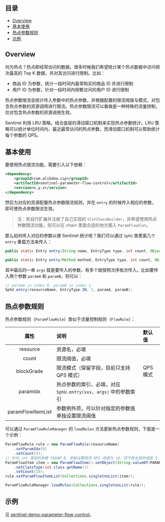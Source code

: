## 目录

- [Overview](#overview)
- [基本使用](#基本使用)
- [热点参数规则](#热点参数规则)
- [示例](#示例)

## Overview

何为热点？热点即经常访问的数据。很多时候我们希望统计某个热点数据中访问频次最高的 Top K 数据，并对其访问进行限制。比如：

- 商品 ID 为参数，统计一段时间内最常购买的商品 ID 并进行限制
- 用户 ID 为参数，针对一段时间内频繁访问的用户 ID 进行限制

热点参数限流会统计传入参数中的热点参数，并根据配置的限流阈值与模式，对包含热点参数的资源调用进行限流。热点参数限流可以看做是一种特殊的流量控制，仅对包含热点参数的资源调用生效。

Sentinel 利用 LRU 策略，结合底层的滑动窗口机制来实现热点参数统计。LRU 策略可以统计单位时间内，最近最常访问的热点参数，而滑动窗口机制可以帮助统计每个参数的 QPS。

## 基本使用

要使用热点限流功能，需要引入以下依赖：

```xml
<dependency>
    <groupId>com.alibaba.csp</groupId>
    <artifactId>sentinel-parameter-flow-control</artifactId>
    <version>x.y.z</version>
</dependency>
```

然后为对应的资源配置热点参数限流规则，并在 `entry` 的时候传入相应的参数，即可使热点参数限流生效。

> 注：若自行扩展并注册了自己实现的 `SlotChainBuilder`，并希望使用热点参数限流功能，则可以在 chain 里面合适的地方插入 `ParamFlowSlot`。

那么如何传入对应的参数以便 Sentinel 统计呢？我们可以通过 `SphU` 类里面几个 `entry` 重载方法来传入：

```java
public static Entry entry(String name, EntryType type, int count, Object... args) throws BlockException

public static Entry entry(Method method, EntryType type, int count, Object... args) throws BlockException
```

其中最后的一串 `args` 就是要传入的参数，有多个就按照次序依次传入。比如要传入两个参数 `paramA` 和 `paramB`，则可以：

```java
// paramA in index 0, paramB in index 1.
SphU.entry(resourceName, EntryType.IN, 1, paramA, paramB);
```

## 热点参数规则

热点参数规则（`ParamFlowRule`）类似于流量控制规则（`FlowRule`）：

| 属性 | 说明 | 默认值 |
| :----: | :----| :----|
| resource | 资源名，必填 ||
| count | 限流阈值，必填 ||
| blockGrade | 限流模式（保留字段，目前只支持 QPS 模式）| QPS 模式 |
| paramIdx | 热点参数的索引，必填，对应 `SphU.entry(xxx, args)` 中的参数索引 ||
| paramFlowItemList | 参数例外项，可以针对指定的参数值单独设置限流阈值 ||

可以通过 `ParamFlowRuleManager` 的 `loadRules` 方法更新热点参数规则，下面是一个示例：

```java
ParamFlowRule rule = new ParamFlowRule(resourceName)
    .setParamIdx(0)
    .setCount(5);
// 针对 int 类型的参数 PARAM_B，单独设置限流 QPS 阈值为 10，而不是全局的阈值 5.
ParamFlowItem item = new ParamFlowItem().setObject(String.valueOf(PARAM_B))
    .setClassType(int.class.getName())
    .setCount(10);
rule.setParamFlowItemList(Collections.singletonList(item));

ParamFlowRuleManager.loadRules(Collections.singletonList(rule));
```

## 示例

见 [sentinel-demo-parameter-flow-control](https://github.com/alibaba/Sentinel/blob/master/sentinel-demo/sentinel-demo-parameter-flow-control/src/main/java/com/alibaba/csp/sentinel/demo/flow/param/ParamFlowQpsDemo.java)。